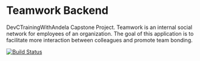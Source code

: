 # Teamwork Backend
DevCTrainingWithAndela Capstone Project. Teamwork is an internal social network for employees of an organization. The goal of this application is to facilitate more interaction between colleagues and promote team bonding.


[![Build Status](https://travis-ci.org/successtar/teamwork-backend.svg?branch=master)](https://travis-ci.org/successtar/teamwork-backend)